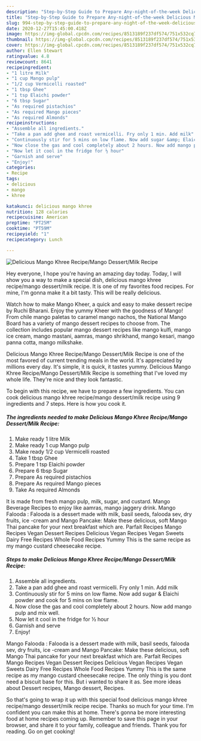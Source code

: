 ```yaml
---
description: "Step-by-Step Guide to Prepare Any-night-of-the-week Delicious Mango Khree Recipe/Mango Dessert/Milk Recipe"
title: "Step-by-Step Guide to Prepare Any-night-of-the-week Delicious Mango Khree Recipe/Mango Dessert/Milk Recipe"
slug: 994-step-by-step-guide-to-prepare-any-night-of-the-week-delicious-mango-khree-recipe-mango-dessert-milk-recipe
date: 2020-12-27T15:45:00.418Z
image: https://img-global.cpcdn.com/recipes/8513189f237df574/751x532cq70/delicious-mango-khree-recipemango-dessertmilk-recipe-recipe-main-photo.jpg
thumbnail: https://img-global.cpcdn.com/recipes/8513189f237df574/751x532cq70/delicious-mango-khree-recipemango-dessertmilk-recipe-recipe-main-photo.jpg
cover: https://img-global.cpcdn.com/recipes/8513189f237df574/751x532cq70/delicious-mango-khree-recipemango-dessertmilk-recipe-recipe-main-photo.jpg
author: Ellen Stewart
ratingvalue: 4.8
reviewcount: 8641
recipeingredient:
- "1 litre Milk"
- "1 cup Mango pulp"
- "1/2 cup Vermicelli roasted"
- "1 tbsp Ghee"
- "1 tsp Elaichi powder"
- "6 tbsp Sugar"
- "As required pistachios"
- "As required Mango pieces"
- "As required Almonds"
recipeinstructions:
- "Assemble all ingredients."
- "Take a pan add ghee and roast vermicelli. Fry only 1 min. Add milk"
- "Continuously stir for 5 mins on low flame. Now add sugar &amp; Elaichi powder and cook for 5 mins on low flame."
- "Now close the gas and cool completely about 2 hours. Now add mango pulp and mix well."
- "Now let it cool in the fridge for ½ hour"
- "Garnish and serve"
- "Enjoy!"
categories:
- Recipe
tags:
- delicious
- mango
- khree

katakunci: delicious mango khree 
nutrition: 128 calories
recipecuisine: American
preptime: "PT25M"
cooktime: "PT59M"
recipeyield: "1"
recipecategory: Lunch

---
```



![Delicious Mango Khree Recipe/Mango Dessert/Milk Recipe](https://img-global.cpcdn.com/recipes/8513189f237df574/751x532cq70/delicious-mango-khree-recipemango-dessertmilk-recipe-recipe-main-photo.jpg)

Hey everyone, I hope you're having an amazing day today. Today, I will show you a way to make a special dish, delicious mango khree recipe/mango dessert/milk recipe. It is one of my favorites food recipes. For mine, I'm gonna make it a bit tasty. This will be really delicious.

Watch how to make Mango Kheer, a quick and easy to make dessert recipe by Ruchi Bharani. Enjoy the yummy Kheer with the goodness of Mango! From chile mango paletas to caramel mango nachos, the National Mango Board has a variety of mango dessert recipes to choose from. The collection includes popular mango dessert recipes like mango kulfi, mango ice cream, mango mastani, aamras, mango shrikhand, mango kesari, mango panna cotta, mango milkshake.

Delicious Mango Khree Recipe/Mango Dessert/Milk Recipe is one of the most favored of current trending meals in the world. It's appreciated by millions every day. It's simple, it is quick, it tastes yummy. Delicious Mango Khree Recipe/Mango Dessert/Milk Recipe is something that I've loved my whole life. They're nice and they look fantastic.


To begin with this recipe, we have to prepare a few ingredients. You can cook delicious mango khree recipe/mango dessert/milk recipe using 9 ingredients and 7 steps. Here is how you cook it.

<!--inarticleads1-->

##### The ingredients needed to make Delicious Mango Khree Recipe/Mango Dessert/Milk Recipe:

1. Make ready 1 litre Milk
1. Make ready 1 cup Mango pulp
1. Make ready 1/2 cup Vermicelli roasted
1. Take 1 tbsp Ghee
1. Prepare 1 tsp Elaichi powder
1. Prepare 6 tbsp Sugar
1. Prepare As required pistachios
1. Prepare As required Mango pieces
1. Take As required Almonds


It is made from fresh mango pulp, milk, sugar, and custard. Mango Beverage Recipes to enjoy like aamras, mango jaggery drink. Mango Falooda : Falooda is a dessert made with milk, basil seeds, falooda sev, dry fruits, ice -cream and Mango Pancake: Make these delicious, soft Mango Thai pancake for your next breakfast which are. Parfait Recipes Mango Recipes Vegan Dessert Recipes Delicious Vegan Recipes Vegan Sweets Dairy Free Recipes Whole Food Recipes Yummy This is the same recipe as my mango custard cheesecake recipe. 

<!--inarticleads2-->

##### Steps to make Delicious Mango Khree Recipe/Mango Dessert/Milk Recipe:

1. Assemble all ingredients.
1. Take a pan add ghee and roast vermicelli. Fry only 1 min. Add milk
1. Continuously stir for 5 mins on low flame. Now add sugar &amp; Elaichi powder and cook for 5 mins on low flame.
1. Now close the gas and cool completely about 2 hours. Now add mango pulp and mix well.
1. Now let it cool in the fridge for ½ hour
1. Garnish and serve
1. Enjoy!


Mango Falooda : Falooda is a dessert made with milk, basil seeds, falooda sev, dry fruits, ice -cream and Mango Pancake: Make these delicious, soft Mango Thai pancake for your next breakfast which are. Parfait Recipes Mango Recipes Vegan Dessert Recipes Delicious Vegan Recipes Vegan Sweets Dairy Free Recipes Whole Food Recipes Yummy This is the same recipe as my mango custard cheesecake recipe. The only thing is you dont need a biscuit base for this. But i wanted to share it as. See more ideas about Dessert recipes, Mango dessert, Recipes. 

So that's going to wrap it up with this special food delicious mango khree recipe/mango dessert/milk recipe recipe. Thanks so much for your time. I'm confident you can make this at home. There's gonna be more interesting food at home recipes coming up. Remember to save this page in your browser, and share it to your family, colleague and friends. Thank you for reading. Go on get cooking!
